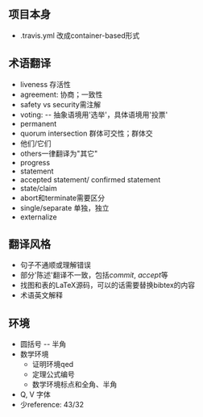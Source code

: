 项目本身
------
- .travis.yml 改成container-based形式

术语翻译
------
- liveness 存活性
- agreement: 协商；一致性
- safety vs security需注解
- voting: -- 抽象语境用'选举'，具体语境用'投票'
- permanent
- quorum intersection 群体可交性；群体交
- 他们/它们
- others一律翻译为"其它"
- progress
- statement
- accepted statement/ confirmed statement
- state/claim
- abort和terminate需要区分
- single/separate 单独，独立
- externalize

翻译风格
------
- 句子不通顺或理解错误
- 部分'陈述'翻译不一致，包括$commit$, $accept$等
- 找图和表的LaTeX源码，可以的话需要替换bibtex的内容
- 术语英文解释

环境
------
- 圆括号 -- 半角
- 数学环境
  - 证明环境qed
  - 定理公式编号
  - 数学环境标点和全角、半角
- Q, V 字体
- 少reference: 43/32
